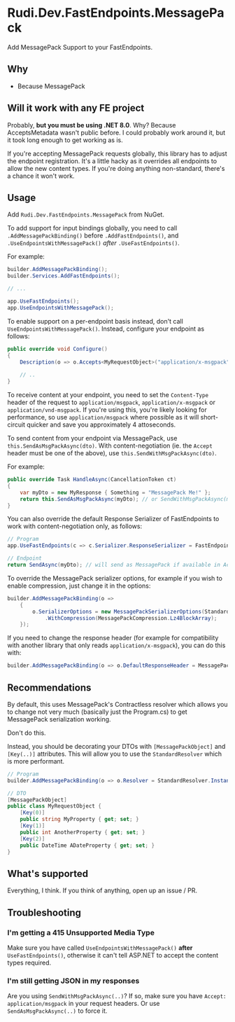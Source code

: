 # Rudi.Dev.FastEndpoints.MessagePack

Add MessagePack Support to your FastEndpoints.

## Why

- Because MessagePack

## Will it work with any FE project

Probably, **but you must be using .NET 8.0**. Why? Because AcceptsMetadata wasn't public before. I could probably work around it, but it took long enough to get working as is.

If you're accepting MessagePack requests globally, this library has to adjust the endpoint registration. It's a little hacky as it overrides all endpoints to allow the new content types. If you're doing anything non-standard, there's a chance it won't work.

## Usage

Add `Rudi.Dev.FastEndpoints.MessagePack` from NuGet.

To add support for input bindings globally, you need to call `.AddMessagePackBinding()` before `.AddFastEndpoints()`, and `.UseEndpointsWithMessagePack()` *after* `.UseFastEndpoints()`.

For example:
```csharp
builder.AddMessagePackBinding();
builder.Services.AddFastEndpoints();

// ...

app.UseFastEndpoints();
app.UseEndpointsWithMessagePack();
```

To enable support on a per-endpoint basis instead, don't call `UseEndpointsWithMessagePack()`. Instead, configure your endpoint as follows:

```csharp
public override void Configure()
{
    Description(o => o.Accepts<MyRequestObject>("application/x-msgpack"));
    
    // ..
}
```

To receive content at your endpoint, you need to set the `Content-Type` header of the request to `application/msgpack`, `application/x-msgpack` or `application/vnd-msgpack`. If you're using this, you're likely looking for performance, so use `application/msgpack` where possible as it will short-circuit quicker and save you approximately 4 attoseconds.

To send content from your endpoint via MessagePack, use `this.SendAsMsgPackAsync(dto)`. With content-negotiation (ie. the `Accept` header must be one of the above), use `this.SendWithMsgPackAsync(dto)`.

For example:
```csharp
public override Task HandleAsync(CancellationToken ct)
{
    var myDto = new MyResponse { Something = "MessagePack Me!" };
    return this.SendAsMsgPackAsync(myDto); // or SendWithMsgPackAsync(myDto);
}
```

You can also override the default Response Serializer of FastEndpoints to work with content-negotiation only, as follows:

```csharp
// Program
app.UseFastEndpoints(c => c.Serializer.ResponseSerializer = FastEndpointsResponseSerializer.MessagePack);

// Endpoint
return SendAsync(myDto); // will send as MessagePack if available in Accept header, or JSON otherwise
```

To override the MessagePack serializer options, for example if you wish to enable compression, just change it in the options:

```csharp
builder.AddMessagePackBinding(o =>
    {
        o.SerializerOptions = new MessagePackSerializerOptions(StandardResolver.Instance)
            .WithCompression(MessagePackCompression.Lz4BlockArray);
    });
```

If you need to change the response header (for example for compatibility with another library that only reads `application/x-msgpack`), you can do this with:

```csharp
builder.AddMessagePackBinding(o => o.DefaultResponseHeader = MessagePackConstants.XContentType);
```


## Recommendations

By default, this uses MessagePack's Contractless resolver which allows you to change not very much (basically just the Program.cs) to get MessagePack serialization working.

Don't do this.

Instead, you should be decorating your DTOs with `[MessagePackObject]` and `[Key(..)]` attributes. This will allow you to use the `StandardResolver` which is more performant.

```csharp
// Program
builder.AddMessagePackBinding(o => o.Resolver = StandardResolver.Instance);

// DTO
[MessagePackObject]
public class MyRequestObject {
    [Key(0)]
    public string MyProperty { get; set; }
    [Key(1)]
    public int AnotherProperty { get; set; }
    [Key(2)]
    public DateTime ADateProperty { get; set; }
}
```

## What's supported

Everything, I think. If you think of anything, open up an issue / PR.

## Troubleshooting

### I'm getting a 415 Unsupported Media Type

Make sure you have called `UseEndpointsWithMessagePack()` **after** `UseFastEndpoints()`, otherwise it can't tell ASP.NET to accept the content types required.

### I'm still getting JSON in my responses

Are you using `SendWithMsgPackAsync(..)`? If so, make sure you have `Accept: application/msgpack` in your request headers. Or use `SendAsMsgPackAsync(..)` to force it.